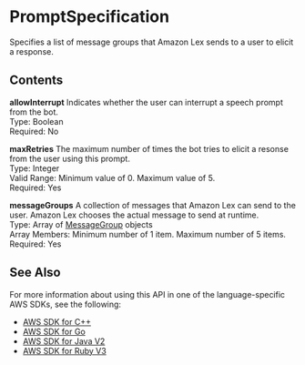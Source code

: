 # PromptSpecification<a name="API_PromptSpecification"></a>

Specifies a list of message groups that Amazon Lex sends to a user to elicit a response\.

## Contents<a name="API_PromptSpecification_Contents"></a>

 **allowInterrupt**   <a name="lexv2-Type-PromptSpecification-allowInterrupt"></a>
Indicates whether the user can interrupt a speech prompt from the bot\.  
Type: Boolean  
Required: No

 **maxRetries**   <a name="lexv2-Type-PromptSpecification-maxRetries"></a>
The maximum number of times the bot tries to elicit a resonse from the user using this prompt\.  
Type: Integer  
Valid Range: Minimum value of 0\. Maximum value of 5\.  
Required: Yes

 **messageGroups**   <a name="lexv2-Type-PromptSpecification-messageGroups"></a>
A collection of messages that Amazon Lex can send to the user\. Amazon Lex chooses the actual message to send at runtime\.  
Type: Array of [MessageGroup](API_MessageGroup.md) objects  
Array Members: Minimum number of 1 item\. Maximum number of 5 items\.  
Required: Yes

## See Also<a name="API_PromptSpecification_SeeAlso"></a>

For more information about using this API in one of the language\-specific AWS SDKs, see the following:
+  [ AWS SDK for C\+\+](https://docs.aws.amazon.com/goto/SdkForCpp/models.lex.v2-2020-08-07/PromptSpecification) 
+  [ AWS SDK for Go](https://docs.aws.amazon.com/goto/SdkForGoV1/models.lex.v2-2020-08-07/PromptSpecification) 
+  [ AWS SDK for Java V2](https://docs.aws.amazon.com/goto/SdkForJavaV2/models.lex.v2-2020-08-07/PromptSpecification) 
+  [ AWS SDK for Ruby V3](https://docs.aws.amazon.com/goto/SdkForRubyV3/models.lex.v2-2020-08-07/PromptSpecification) 